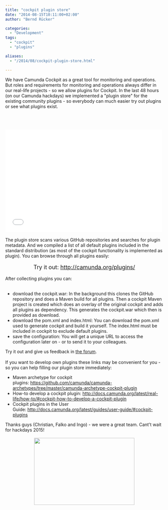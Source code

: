 ```yaml
---
title: "cockpit plugin store"
date: "2014-08-15T10:11:00+02:00"
author: "Bernd Rücker"

categories:
  - "Development"
tags: 
  - "cockpit"
  - "plugins"

aliases:
  - "/2014/08/cockpit-plugin-store.html"

---
```


We have Camunda Cockpit as a great tool for monitoring and operations. But roles and requirements for monitoring and operations always differ in our real-life projects -&nbsp;so we allow plugins for Cockpit. In the last 48 hours (on our Camunda hackdays) we implemented a "plugin store" for the existing community plugins - so everybody can much easier try out plugins or see what plugins exist.<br />
<br />
<a name='more'></a><br />
<br />
<iframe allowfullscreen="" frameborder="0" height="325" mozallowfullscreen="" src="//player.vimeo.com/video/103495911" webkitallowfullscreen="" width="500"></iframe><br />
<br />
The plugin store scans various GitHub repositories and searches for plugin metadata. And we compiled a list of all default plugins included in the standard distribution (as most of the cockpit functionality is implemented as plugin). You can browse through all plugins easily:<br />
<br />
<div style="text-align: center;">
<span style="font-size: large;">Try it out:&nbsp;<a href="http://camunda.org/plugins/" target="_blank">http://camunda.org/plugins/</a></span></div>
<br />
After collecting plugins you can:<br />
<br />
<ul>
<li>download the cockpit.war: In the background this clones the GitHub repository and does a Maven build for all plugins. Then a cockpit Maven project is created which does an overlay of the original cockpit and adds all plugins as dependency. This generates the cockpit.war which then is provided as download.</li>
<li>download the pom.xml and index.html: You can download the pom.xml used to generate cockpit and build it yourself. The index.html must be included in cockpit to exclude default plugins.</li>
<li>save the configuration: You will get a unique URL to access the configuration later on - or to send it to your colleagues.</li>
</ul>
<div>
Try it out and give us feedback in <a href="http://camunda.org/community/forum.html" target="_blank">the forum</a>.</div>
<div>
<br /></div>
<div>
If you want to develop own plugins these links may be convenient for you - so you can help filling our plugin store immediately:</div>
<div>
<ul>
<li>Maven archetype for cockpit plugins:&nbsp;<a href="https://github.com/camunda/camunda-archetypes/tree/master/camunda-archetype-cockpit-plugin">https://github.com/camunda/camunda-archetypes/tree/master/camunda-archetype-cockpit-plugin</a></li>
<li>How-to develop a cockpit plugin:&nbsp;<a href="http://docs.camunda.org/latest/real-life/how-to/#cockpit-how-to-develop-a-cockpit-plugin">http://docs.camunda.org/latest/real-life/how-to/#cockpit-how-to-develop-a-cockpit-plugin</a></li>
<li>Cockpit plugins in the User Guide:&nbsp;<a href="http://docs.camunda.org/latest/guides/user-guide/#cockpit-plugins">http://docs.camunda.org/latest/guides/user-guide/#cockpit-plugins</a></li>
</ul>
<div>
Thanks guys (Christian, Falko and Ingo) - we were a great team. Cant't wait for hackdays 2015!</div>
</div>
<div>
<br /></div>
<div class="separator" style="clear: both; text-align: center;">
<a href="http://2.bp.blogspot.com/-qKDSXydTC_8/U-2s3pgLb8I/AAAAAAAAAPs/fo3C5Ffvhek/s1600/team.png" imageanchor="1" style="margin-left: 1em; margin-right: 1em;"><img border="0" src="http://2.bp.blogspot.com/-qKDSXydTC_8/U-2s3pgLb8I/AAAAAAAAAPs/fo3C5Ffvhek/s1600/team.png" height="213" width="320" /></a></div>
<div>
<br /></div>
